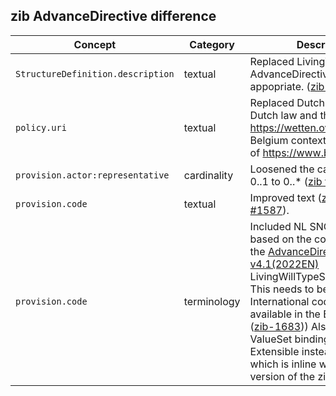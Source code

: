 ## zib AdvanceDirective difference

| Concept         | Category          | Description                             | 
|-----------------|-------------------|-----------------------------------------|
| `StructureDefinition.description` | textual | Replaced LivingWill with AdvanceDirective where appopriate.  ([zib ticket #1597](https://bits.nictiz.nl/browse/ZIB-1597)). |
| `policy.uri`| textual | Replaced Dutch context about Dutch law and the uri https://wetten.overheid.nl with Belgium context and default uri of https://www.belgielex.be/.
| `provision.actor:representative` | cardinality | Loosened the cardinality from 0..1 to 0..*  ([zib ticket #1557](https://bits.nictiz.nl/browse/ZIB-1557)). |
| `provision.code` | textual | Improved text ([zib ticket #1587](https://bits.nictiz.nl/browse/ZIB-1587)). | 
| `provision.code` | terminology | Included NL SNOMED codes based on the codes found in the [AdvanceDirective-v4.1(2022EN)](https://zibs.nl/wiki/AdvanceDirective-v4.1(2022EN)) LivingWillTypeSnomedCodelist. This needs to become International codes or codes available in the BE edition. ([zib-1683](https://bits.nictiz.nl/browse/ZIB-1683))) Also made the ValueSet binding strenght Extensible instead of Required which is inline with the future version of the zib as well.  |